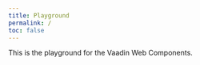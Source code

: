 ```yaml
---
title: Playground
permalink: /
toc: false
---
```


This is the playground for the Vaadin Web Components.
